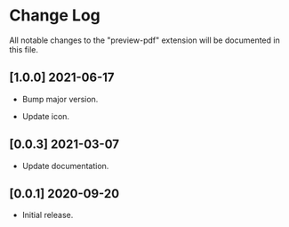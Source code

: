 # Change Log

All notable changes to the "preview-pdf" extension will be documented in this file.

## [1.0.0] 2021-06-17  

- Bump major version.

- Update icon.

## [0.0.3] 2021-03-07  

- Update documentation.

## [0.0.1] 2020-09-20

- Initial release.

